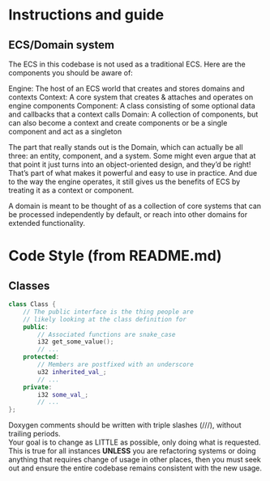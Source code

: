 # Instructions and guide

## ECS/Domain system

The ECS in this codebase is not used as a traditional ECS. Here are the components you should be aware of:

Engine: The host of an ECS world that creates and stores domains and contexts
Context: A core system that creates & attaches and operates on engine components
Component: A class consisting of some optional data and callbacks that a context calls
Domain: A collection of components, but can also become a context and create components or be a single component and act
as a singleton

The part that really stands out is the Domain, which can actually be all three: an entity, component, and a system. Some
might even argue that at that point it just turns into an object-oriented design, and they’d be right! That’s part of
what makes it powerful and easy to use in practice. And due to the way the engine operates, it still gives us the
benefits of ECS by treating it as a context or component.

A domain is meant to be thought of as a collection of core systems that can be processed independently by default, or
reach into other domains for extended functionality.

# Code Style (from README.md)

## Classes

```c++
class Class {
    // The public interface is the thing people are
    // likely looking at the class definition for
    public:
        // Associated functions are snake_case
        i32 get_some_value();
        // ...
    protected:
        // Members are postfixed with an underscore
        u32 inherited_val_;
        // ...
    private:
        i32 some_val_;
        // ...
};
```

Doxygen comments should be written with triple slashes (///), without trailing periods.  
Your goal is to change as LITTLE as possible, only doing what is requested. This is true for all instances **UNLESS**
you are refactoring systems or doing anything that requires change of usage in other places, then you must seek out and 
ensure the entire codebase remains consistent with the new usage.  
